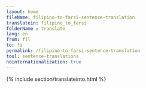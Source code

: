 ```yaml
---
layout: home
fileName: filipino-to-farsi-sentence-translation
translatein: filipino_to_farsi
folderName : translate
lang: en
from: fil
to: fa
permalink: /filipino-to-farsi-sentence-translation
tool: sentence-translations
nointernationalization: true
---
```

{% include section/translateinto.html %}
